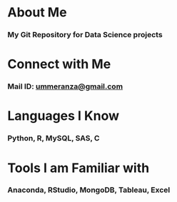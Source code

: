 # About Me
### My Git Repository for  Data Science projects  
# Connect with Me
### Mail ID: ummeranza@gmail.com
              
# Languages I Know
### Python, R, MySQL, SAS, C
# Tools I am Familiar with
### Anaconda, RStudio, MongoDB, Tableau, Excel

<!---
AnzaGitHub/AnzaGitHub is a ✨ special ✨ repository because its `README.md` (this file) appears on your GitHub profile.
You can click the Preview link to take a look at your changes.
--->
